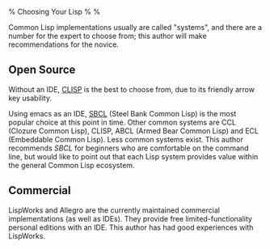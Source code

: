 % Choosing Your Lisp
%
%


Common Lisp implementations usually are called "systems", and there
are a number for the expert to choose from; this author will make
recommendations for the novice.

Open Source
---

Without an IDE, [CLISP](http://www.clisp.org) is the best to choose
from, due to its friendly arrow key usability.

Using emacs as an IDE, [SBCL](http://sbcl.org) (Steel Bank Common
Lisp) is the most popular choice at this point in time. Other common
systems are CCL (Clozure Common Lisp), CLISP, ABCL (Armed Bear Common
Lisp) and ECL (Embeddable Common Lisp). Less common systems
exist. This author recommends _SBCL_ for beginners who are comfortable
on the command line, but would like to point out that each Lisp system
provides value within the general Common Lisp ecosystem.


Commercial
---

LispWorks and Allegro are the currently maintained commercial
implementations (as well as IDEs). They provide free
limited-functionality personal editions with an IDE. This author has
had good experiences with LispWorks.

